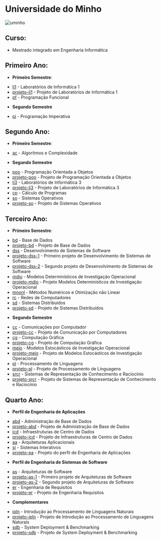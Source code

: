# Universidade do Minho

![uminho](http://www4.di.uminho.pt/~jmf/IMAGES/um_eeng.gif)

## Curso:
- Mestrado integrado em Engenharia Informática


## Primeiro Ano:

* **Primeiro Semestre**:
- [li1](https://github.com/josepereira1/miei/tree/master/1/li1) - Laboratórios de Informática 1
- [projeto-li1](https://github.com/josepereira1/bomberman) - Projeto de Laboratórios de Informática 1
- [pf](https://github.com/josepereira1/miei/tree/master/1/pf) - Programação Funcional

* **Segundo Semestre**
- [pi](https://github.com/josepereira1/miei/tree/master/1/pi) - Programação Imperativa

## Segundo Ano:
* **Primeiro Semestre**:
- [ac](https://github.com/josepereira1/miei/tree/master/2/ac) - Algoritmos e Complexidade

* **Segundo Semestre**
- [poo](https://github.com/josepereira1/miei/tree/master/2/poo) - Programação Orientada a Objetos
- [projeto-poo](https://github.com/josepereira1/projeto-poo) - Projeto de Programação Orientada a Objetos
- [li3](https://github.com/josepereira1/miei/tree/master/2/li3) - Laboratórios de Informática 3
- [projeto-li3](https://github.com/josepereira1/stackoverflow-statistics) - Projeto de Laboratórios de Informática 3
- [cp](https://github.com/josepereira1/miei/tree/master/2/cp) - Cálculo de Programas
- [so](https://github.com/josepereira1/miei/tree/master/2/so) - Sistemas Operativos
- [projeto-so](https://github.com/josepereira1/projeto-so) - Projeto de Sistemas Operativos

## Terceiro Ano:
* **Primeiro Semestre**:
- [bd](https://github.com/josepereira1/miei/tree/master/3/bd) - Base de Dados
- [projeto-bd](https://github.com/josepereira1/database-to-technology-stores) - Projeto de Base de Dados
- [dss](https://github.com/josepereira1/miei/tree/master/3/dss) - Desenvolvimento de Sistemas de Software
- [projeto-dss-1](https://github.com/josepereira1/quotas-management) - Primeiro projeto de Desenvolvimento de Sistemas de Software
- [projeto-dss-2](https://github.com/josepereira1/car-configuration) - Segundo projeto de Desenvolvimento de Sistemas de Software
- [mdio](https://github.com/josepereira1/miei/tree/master/3/mdio) - Modelos Determinísticos de Investigação Operacional
- [projeto-mdio](https://github.com/josepereira1/projeto-mdio) - Projeto Modelos Determinísticos de Investigação Operacional
- [mnonl](https://github.com/josepereira1/miei/tree/master/3/mnonl) - Métodos Numéricos e Otimização não Linear
- [rc](https://github.com/josepereira1/miei/tree/master/3/rc) - Redes de Computadores
- [sd](https://github.com/josepereira1/miei/tree/master/3/sd) - Sistemas Distribuídos
- [projeto-sd](https://github.com/josepereira1/server-rental-simulation) - Projeto de Sistemas Distribuídos

* **Segundo Semestre**
- [cc](https://github.com/josepereira1/miei/tree/master/3/cc) - Comunicações por Computador
- [projeto-cc](https://github.com/josepereira1/computer-communication-projects) - Projeto de Comunicação por Computadores
- [cg](https://github.com/josepereira1/miei/tree/master/3/cg) - Computação Gráfica
- [projeto-cg](https://github.com/josepereira1/solar-system) - Projeto de Computação Gráfica
- [meio](https://github.com/josepereira1/miei/tree/master/3/meio) - Modelos Estocásticos de Investigação Operacional
- [projeto-meio](https://github.com/josepereira1/projeto-meio) - Projeto de Modelos Estocásticos de Investigação Operacional
- [pl](https://github.com/josepereira1/miei/tree/master/3/pl) - Processamento de Linguagens
- [projeto-pl](https://github.com/josepereira1/projeto-pl) - Projeto de Processamento de Linguagens
- [srcr](https://github.com/josepereira1/miei/tree/master/3/srcr) - Sistemas de Representação de Conhecimento e Raciocínio
- [projeto-srcr](https://github.com/josepereira1/projeto-srcr) - Projeto de Sistemas de Representação de Conhecimento e Raciocínio

## Quarto Ano:
* **Perfil de Engenharia de Aplicações**
- [abd](https://github.com/josepereira1/miei/tree/master/4/abd) - Administração de Base de Dados
- [projeto-abd](https://github.com/josepereira1/database-optimization) - Projeto de Administração de Base de Dados
- [icd](https://github.com/josepereira1/miei/tree/master/4/icd) - Infraestruturas de Centro de Dados
- [projeto-icd](https://github.com/josepereira1/tucano-infrastructure) - Projeto de Infraestruturas de Centro de Dados
- [aa](https://github.com/josepereira1/miei/tree/master/4/aa) - Arquiteturas Aplicacionais
- [si](https://github.com/josepereira1/miei/tree/master/4/si) - Sistemas Interativos
- [projeto-ea](https://github.com/josepereira1/gym-at-home) - Projeto do perfil de Engenharia de Aplicações

* **Perfil de Engenharia de Sistemas de Software**
- [as](https://github.com/josepereira1/miei/tree/master/4/as) - Arquiteturas de Software
- [projeto-as-1](https://github.com/josepereira1/trading-platform) - Primeiro projeto de Arquiteturas de Software
- [projeto-as-2](https://github.com/josepereira1/refactoring-trading-platform) - Segundo projeto de Arquiteturas de Software
- [er](https://github.com/josepereira1/miei/tree/master/4/er) - Engenharia de Requisitos
- [projeto-er](https://github.com/josepereira1/share-car) - Projeto de Engenharia Requisitos

* **Complementares**
- [ipln](https://github.com/josepereira1/miei/tree/master/4/ipln) - Introdução ao Processamento de Linguagens Naturais
- [projeto-ipln](https://github.com/josepereira1/projeto-ipln) - Projeto de Introdução ao Processamento de Linguagens Naturais
- [sdb](https://github.com/josepereira1/miei/tree/master/4/sdb) - System Deployment & Benchmarking
- [projeto-sdb](https://github.com/josepereira1/zulip-deployment) - Projeto de System Deployment & Benchmarking
